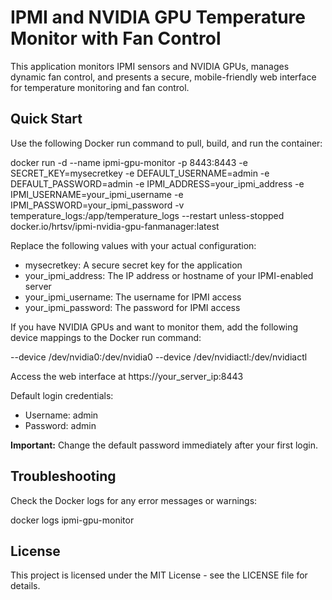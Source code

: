 # IPMI and NVIDIA GPU Temperature Monitor with Fan Control

This application monitors IPMI sensors and NVIDIA GPUs, manages dynamic fan control, and presents a secure, mobile-friendly web interface for temperature monitoring and fan control.

## Quick Start

Use the following Docker run command to pull, build, and run the container:

docker run -d --name ipmi-gpu-monitor -p 8443:8443 -e SECRET_KEY=mysecretkey -e DEFAULT_USERNAME=admin -e DEFAULT_PASSWORD=admin -e IPMI_ADDRESS=your_ipmi_address -e IPMI_USERNAME=your_ipmi_username -e IPMI_PASSWORD=your_ipmi_password -v temperature_logs:/app/temperature_logs --restart unless-stopped docker.io/hrtsv/ipmi-nvidia-gpu-fanmanager:latest

Replace the following values with your actual configuration:
- mysecretkey: A secure secret key for the application
- your_ipmi_address: The IP address or hostname of your IPMI-enabled server
- your_ipmi_username: The username for IPMI access
- your_ipmi_password: The password for IPMI access

If you have NVIDIA GPUs and want to monitor them, add the following device mappings to the Docker run command:

--device /dev/nvidia0:/dev/nvidia0 --device /dev/nvidiactl:/dev/nvidiactl

Access the web interface at https://your_server_ip:8443

Default login credentials:
- Username: admin
- Password: admin

**Important:** Change the default password immediately after your first login.

## Troubleshooting

Check the Docker logs for any error messages or warnings:

docker logs ipmi-gpu-monitor

## License

This project is licensed under the MIT License - see the LICENSE file for details.
